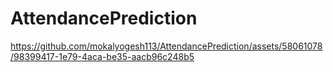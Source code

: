 # AttendancePrediction


https://github.com/mokalyogesh113/AttendancePrediction/assets/58061078/98399417-1e79-4aca-be35-aacb96c248b5

